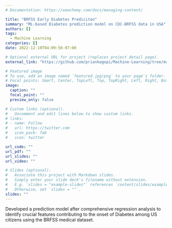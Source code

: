 ```yaml
---
# Documentation: https://wowchemy.com/docs/managing-content/

title: "BRFSS Early Diabetes Prediciton"
summary: "ML-based Diabetes prediction model on CDC-BRFSS data in USA"
authors: []
tags: 
  - Machine Learning
categories: []
date: 2022-12-10T04:09:50-07:00

# Optional external URL for project (replaces project detail page).
external_link: "https://github.com/priankagopi/Machine-Learning/tree/main/BRFSS%20Data%20Analysis:%20Early%20Diabetes%20Prediction"

# Featured image
# To use, add an image named `featured.jpg/png` to your page's folder.
# Focal points: Smart, Center, TopLeft, Top, TopRight, Left, Right, BottomLeft, Bottom, BottomRight.
image:
  caption: ""
  focal_point: ""
  preview_only: false

# Custom links (optional).
#   Uncomment and edit lines below to show custom links.
# links:
# - name: Follow
#   url: https://twitter.com
#   icon_pack: fab
#   icon: twitter

url_code: ""
url_pdf: ""
url_slides: ""
url_video: ""

# Slides (optional).
#   Associate this project with Markdown slides.
#   Simply enter your slide deck's filename without extension.
#   E.g. `slides = "example-slides"` references `content/slides/example-slides.md`.
#   Otherwise, set `slides = ""`.
slides: ""
---
```


Developed a prediction model after comprehensive regression analysis to identify crucial features contributing to the onset of Diabetes among US citizens using the BRFSS medical dataset.
